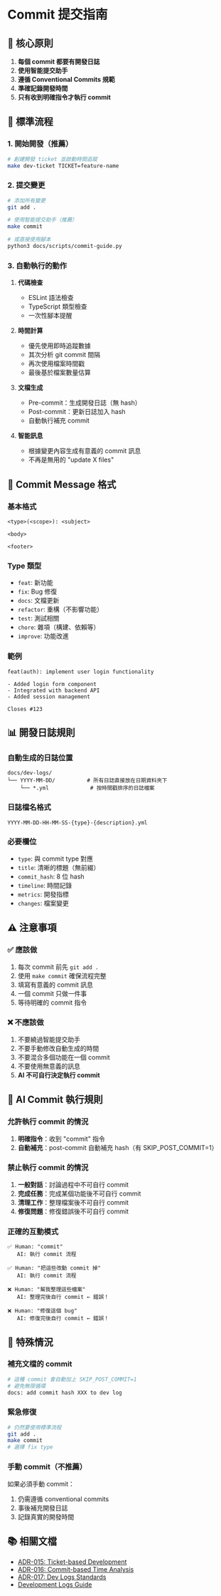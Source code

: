 # Commit 提交指南

## 🎯 核心原則

1. **每個 commit 都要有開發日誌**
2. **使用智能提交助手**
3. **遵循 Conventional Commits 規範**
4. **準確記錄開發時間**
5. **只有收到明確指令才執行 commit**

## 🚀 標準流程

### 1. 開始開發（推薦）
```bash
# 創建開發 ticket 並啟動時間追蹤
make dev-ticket TICKET=feature-name
```

### 2. 提交變更
```bash
# 添加所有變更
git add .

# 使用智能提交助手（推薦）
make commit

# 或直接使用腳本
python3 docs/scripts/commit-guide.py
```

### 3. 自動執行的動作

1. **代碼檢查**
   - ESLint 語法檢查
   - TypeScript 類型檢查
   - 一次性腳本提醒

2. **時間計算**
   - 優先使用即時追蹤數據
   - 其次分析 git commit 間隔
   - 再次使用檔案時間戳
   - 最後基於檔案數量估算

3. **文檔生成**
   - Pre-commit：生成開發日誌（無 hash）
   - Post-commit：更新日誌加入 hash
   - 自動執行補充 commit

4. **智能訊息**
   - 根據變更內容生成有意義的 commit 訊息
   - 不再是無用的 "update X files"

## 📝 Commit Message 格式

### 基本格式
```
<type>(<scope>): <subject>

<body>

<footer>
```

### Type 類型
- `feat`: 新功能
- `fix`: Bug 修復
- `docs`: 文檔更新
- `refactor`: 重構（不影響功能）
- `test`: 測試相關
- `chore`: 雜項（構建、依賴等）
- `improve`: 功能改進

### 範例
```
feat(auth): implement user login functionality

- Added login form component
- Integrated with backend API
- Added session management

Closes #123
```

## 📊 開發日誌規則

### 自動生成的日誌位置
```
docs/dev-logs/
└── YYYY-MM-DD/          # 所有日誌直接放在日期資料夾下
    └── *.yml             # 按時間戳排序的日誌檔案
```

### 日誌檔名格式
```
YYYY-MM-DD-HH-MM-SS-{type}-{description}.yml
```

### 必要欄位
- `type`: 與 commit type 對應
- `title`: 清晰的標題（無前綴）
- `commit_hash`: 8 位 hash
- `timeline`: 時間記錄
- `metrics`: 開發指標
- `changes`: 檔案變更

## ⚠️ 注意事項

### ✅ 應該做
1. 每次 commit 前先 `git add .`
2. 使用 `make commit` 確保流程完整
3. 填寫有意義的 commit 訊息
4. 一個 commit 只做一件事
5. 等待明確的 commit 指令

### ❌ 不應該做
1. 不要繞過智能提交助手
2. 不要手動修改自動生成的時間
3. 不要混合多個功能在一個 commit
4. 不要使用無意義的訊息
5. **AI 不可自行決定執行 commit**

## 🤖 AI Commit 執行規則

### 允許執行 commit 的情況
1. **明確指令**：收到 "commit" 指令
2. **自動補充**：post-commit 自動補充 hash（有 SKIP_POST_COMMIT=1）

### 禁止執行 commit 的情況
1. **一般對話**：討論過程中不可自行 commit
2. **完成任務**：完成某個功能後不可自行 commit
3. **清理工作**：整理檔案後不可自行 commit
4. **修復問題**：修復錯誤後不可自行 commit

### 正確的互動模式
```
✅ Human: "commit"
   AI: 執行 commit 流程

✅ Human: "把這些改動 commit 掉"
   AI: 執行 commit 流程

❌ Human: "幫我整理這些檔案"
   AI: 整理完後自行 commit ← 錯誤！

❌ Human: "修復這個 bug"
   AI: 修復完後自行 commit ← 錯誤！
```

## 🔧 特殊情況

### 補充文檔的 commit
```bash
# 這種 commit 會自動加上 SKIP_POST_COMMIT=1
# 避免無限循環
docs: add commit hash XXX to dev log
```

### 緊急修復
```bash
# 仍然要使用標準流程
git add .
make commit
# 選擇 fix type
```

### 手動 commit（不推薦）
如果必須手動 commit：
1. 仍需遵循 conventional commits
2. 事後補充開發日誌
3. 記錄真實的開發時間

## 📚 相關文檔

- [ADR-015: Ticket-based Development](../decisions/ADR-015-ticket-based-development-workflow.md)
- [ADR-016: Commit-based Time Analysis](../decisions/ADR-016-commit-based-time-analysis-methodology.md)  
- [ADR-017: Dev Logs Standards](../decisions/ADR-017-dev-logs-structure-and-standards.md)
- [Development Logs Guide](development-logs-guide.md)